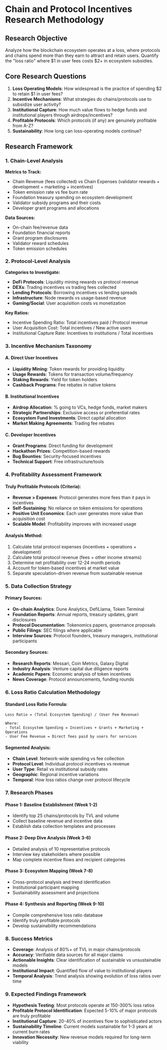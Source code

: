 # Chain and Protocol Incentives Research Methodology

## Research Objective
Analyze how the blockchain ecosystem operates at a loss, where protocols and chains spend more than they earn to attract and retain users. Quantify the "loss ratio" where $1 in user fees costs $2+ in ecosystem subsidies.

## Core Research Questions
1. **Loss Operating Models**: How widespread is the practice of spending $2 to retain $1 in user fees?
2. **Incentive Mechanisms**: What strategies do chains/protocols use to subsidize user activity?
3. **Institutional Capture**: How much value flows to hedge funds and institutional players through airdrops/incentives?
4. **Profitable Protocols**: Which protocols (if any) are genuinely profitable from A-Z?
5. **Sustainability**: How long can loss-operating models continue?

## Research Framework

### 1. Chain-Level Analysis
**Metrics to Track:**
- Chain Revenue (fees collected) vs Chain Expenses (validator rewards + development + marketing + incentives)
- Token emission rate vs fee burn rate
- Foundation treasury spending on ecosystem development
- Validator subsidy programs and their costs
- Developer grant programs and allocations

**Data Sources:**
- On-chain fee/revenue data
- Foundation financial reports
- Grant program disclosures
- Validator reward schedules
- Token emission schedules

### 2. Protocol-Level Analysis
**Categories to Investigate:**
- **DeFi Protocols**: Liquidity mining rewards vs protocol revenue
- **DEXs**: Trading incentives vs trading fees collected
- **Lending Protocols**: Borrowing incentives vs lending spreads
- **Infrastructure**: Node rewards vs usage-based revenue
- **Gaming/Social**: User acquisition costs vs monetization

**Key Ratios:**
- Incentive Spending Ratio: Total incentives paid / Protocol revenue
- User Acquisition Cost: Total incentives / New active users
- Institutional Capture Rate: Incentives to institutions / Total incentives

### 3. Incentive Mechanism Taxonomy

#### A. Direct User Incentives
- **Liquidity Mining**: Token rewards for providing liquidity
- **Usage Rewards**: Tokens for transaction volume/frequency
- **Staking Rewards**: Yield for token holders
- **Cashback Programs**: Fee rebates in native tokens

#### B. Institutional Incentives
- **Airdrop Allocation**: % going to VCs, hedge funds, market makers
- **Strategic Partnerships**: Exclusive access or preferential rates
- **Ecosystem Fund Investments**: Direct capital allocation
- **Market Making Agreements**: Trading fee rebates

#### C. Developer Incentives
- **Grant Programs**: Direct funding for development
- **Hackathon Prizes**: Competition-based rewards
- **Bug Bounties**: Security-focused incentives
- **Technical Support**: Free infrastructure/tools

### 4. Profitability Assessment Framework

#### Truly Profitable Protocols (Criteria):
- **Revenue > Expenses**: Protocol generates more fees than it pays in incentives
- **Self-Sustaining**: No reliance on token emissions for operations
- **Positive Unit Economics**: Each user generates more value than acquisition cost
- **Scalable Model**: Profitability improves with increased usage

#### Analysis Method:
1. Calculate total protocol expenses (incentives + operations + development)
2. Calculate total protocol revenue (fees + other income streams)
3. Determine net profitability over 12-24 month periods
4. Account for token-based incentives at market value
5. Separate speculation-driven revenue from sustainable revenue

### 5. Data Collection Strategy

#### Primary Sources:
- **On-chain Analytics**: Dune Analytics, DefiLlama, Token Terminal
- **Foundation Reports**: Annual reports, treasury updates, grant disclosures
- **Protocol Documentation**: Tokenomics papers, governance proposals
- **Public Filings**: SEC filings where applicable
- **Interview Sources**: Protocol founders, treasury managers, institutional participants

#### Secondary Sources:
- **Research Reports**: Messari, Coin Metrics, Galaxy Digital
- **Industry Analysis**: Venture capital due diligence reports
- **Academic Papers**: Economic analysis of token incentives
- **News Coverage**: Protocol announcements, funding rounds

### 6. Loss Ratio Calculation Methodology

#### Standard Loss Ratio Formula:
```
Loss Ratio = (Total Ecosystem Spending) / (User Fee Revenue)

Where:
- Total Ecosystem Spending = Incentives + Grants + Marketing + Operations
- User Fee Revenue = Direct fees paid by users for services
```

#### Segmented Analysis:
- **Chain Level**: Network-wide spending vs fee collection
- **Protocol Level**: Individual protocol incentives vs revenue
- **User Type**: Retail vs institutional subsidy rates
- **Geographic**: Regional incentive variations
- **Temporal**: How loss ratios change over protocol lifecycle

### 7. Research Phases

#### Phase 1: Baseline Establishment (Week 1-2)
- Identify top 25 chains/protocols by TVL and volume
- Collect baseline revenue and incentive data
- Establish data collection templates and processes

#### Phase 2: Deep Dive Analysis (Week 3-6)
- Detailed analysis of 10 representative protocols
- Interview key stakeholders where possible
- Map complete incentive flows and recipient categories

#### Phase 3: Ecosystem Mapping (Week 7-8)
- Cross-protocol analysis and trend identification
- Institutional participant mapping
- Sustainability assessment and projections

#### Phase 4: Synthesis and Reporting (Week 9-10)
- Compile comprehensive loss ratio database
- Identify truly profitable protocols
- Develop sustainability recommendations

### 8. Success Metrics
- **Coverage**: Analysis of 80%+ of TVL in major chains/protocols
- **Accuracy**: Verifiable data sources for all major claims
- **Actionable Insights**: Clear identification of sustainable vs unsustainable models
- **Institutional Impact**: Quantified flow of value to institutional players
- **Temporal Analysis**: Trend analysis showing evolution of loss ratios over time

### 9. Expected Findings Framework
- **Hypothesis Testing**: Most protocols operate at 150-300% loss ratios
- **Profitable Protocol Identification**: Expected 5-10% of major protocols are truly profitable
- **Institutional Capture**: 20-40% of incentives flow to sophisticated actors
- **Sustainability Timeline**: Current models sustainable for 1-3 years at current burn rates
- **Innovation Necessity**: New revenue models required for long-term viability